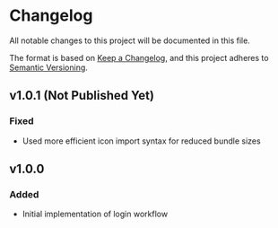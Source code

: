 # Changelog
All notable changes to this project will be documented in this file.

The format is based on [Keep a Changelog](https://keepachangelog.com/en/1.0.0/),
and this project adheres to [Semantic Versioning](https://semver.org/spec/v2.0.0.html).

## v1.0.1 (Not Published Yet)
### Fixed
-   Used more efficient icon import syntax for reduced bundle sizes

## v1.0.0
### Added
-   Initial implementation of login workflow